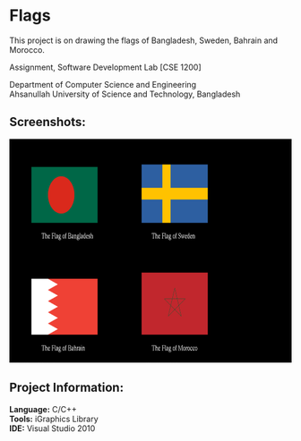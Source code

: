 # Flags

This project is on drawing the flags of Bangladesh, Sweden, Bahrain and Morocco.

Assignment, Software Development Lab [CSE 1200]

Department of Computer Science and Engineering<br>
Ahsanullah University of Science and Technology, Bangladesh

## Screenshots:

<img src="/screenshots/flags.png" height="400px"/>

## Project Information:

**Language:** C/C++<br>
**Tools:** iGraphics Library<br>
**IDE:** Visual Studio 2010
